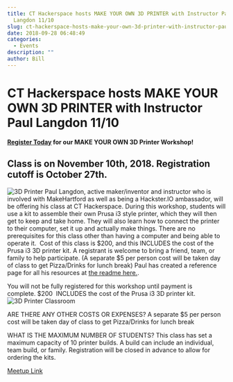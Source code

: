 ```yaml
---
title: CT Hackerspace hosts MAKE YOUR OWN 3D PRINTER with Instructor Paul
  Langdon 11/10
slug: ct-hackerspace-hosts-make-your-own-3d-printer-with-instructor-paul-langdon-11-10
date: 2018-09-28 06:48:49
categories:
  - Events
description: ""
author: Bill
---
```


# CT Hackerspace hosts MAKE YOUR OWN 3D PRINTER with Instructor Paul Langdon 11/10

**[Register Today](https://www.meetup.com/CT-Hackerspace/events/255085507/) for our MAKE YOUR OWN 3D Printer Workshop!**

## Class is on November 10th, 2018. Registration cutoff is October 27th.

![3D Printer](/uploads/2018/09/3D-Printer-Capture.png) Paul Langdon, active maker/inventor and instructor who is involved with MakeHartford as well as being a Hackster.IO ambassador, will be offering his class at CT Hackerspace. During this workshop, students will use a kit to assemble their own Prusa i3 style printer, which they will then get to keep and take home. They will also learn how to connect the printer to their computer, set it up and actually make things. There are no prerequisites for this class other than having a computer and being able to operate it.  Cost of this class is $200, and this INCLUDES the cost of the Prusa i3 3D printer kit. A registrant is welcome to bring a friend, team, or family to help participate. (A separate $5 per person cost will be taken day of class to get Pizza/Drinks for lunch break) Paul has created a reference page for all his resources at [the readme here.](https://github.com/plangdon/3D-Printer-2018/blob/master/README.md).

You will not be fully registered for this workshop until payment is complete. $200  INCLUDES the cost of the Prusa i3 3D printer kit. ![3D Printer Classroom](/uploads/2018/09/3d-printer-classroom.jpg)

ARE THERE ANY OTHER COSTS OR EXPENSES? A separate $5 per person cost will be taken day of class to get Pizza/Drinks for lunch break

WHAT IS THE MAXIMUM NUMBER OF STUDENTS? This class has set a maximum capacity of 10 printer builds. A build can include an individual, team build, or family. Registration will be closed in advance to allow for ordering the kits.

[Meetup Link](https://www.meetup.com/CT-Hackerspace/events/255085507/)
